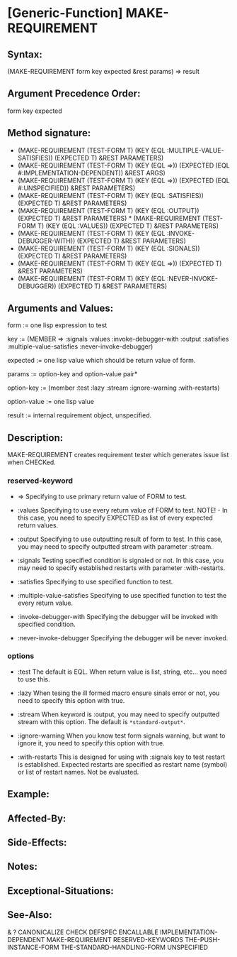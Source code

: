 # [Generic-Function] MAKE-REQUIREMENT

## Syntax:

(MAKE-REQUIREMENT form key expected &rest params) => result

## Argument Precedence Order:

form key expected

## Method signature:

* (MAKE-REQUIREMENT (TEST-FORM T) (KEY (EQL :MULTIPLE-VALUE-SATISFIES)) (EXPECTED T) &REST PARAMETERS)
* (MAKE-REQUIREMENT (TEST-FORM T) (KEY (EQL =>)) (EXPECTED (EQL #:IMPLEMENTATION-DEPENDENT)) &REST ARGS)
* (MAKE-REQUIREMENT (TEST-FORM T) (KEY (EQL =>)) (EXPECTED (EQL #:UNSPECIFIED)) &REST PARAMETERS)
* (MAKE-REQUIREMENT (TEST-FORM T) (KEY (EQL :SATISFIES)) (EXPECTED T) &REST PARAMETERS)
* (MAKE-REQUIREMENT (TEST-FORM T) (KEY (EQL :OUTPUT)) (EXPECTED T) &REST PARAMETERS) * (MAKE-REQUIREMENT (TEST-FORM T) (KEY (EQL :VALUES)) (EXPECTED T) &REST PARAMETERS)
* (MAKE-REQUIREMENT (TEST-FORM T) (KEY (EQL :INVOKE-DEBUGGER-WITH)) (EXPECTED T) &REST PARAMETERS)
* (MAKE-REQUIREMENT (TEST-FORM T) (KEY (EQL :SIGNALS)) (EXPECTED T) &REST PARAMETERS)
* (MAKE-REQUIREMENT (TEST-FORM T) (KEY (EQL =>)) (EXPECTED T) &REST PARAMETERS)
* (MAKE-REQUIREMENT (TEST-FORM T) (KEY (EQL :NEVER-INVOKE-DEBUGGER)) (EXPECTED T) &REST PARAMETERS)

## Arguments and Values:

form := one lisp expression to test

key := (MEMBER => :signals :values :invoke-debugger-with :output :satisfies :multiple-value-satisfies :never-invoke-debugger)

expected := one lisp value which should be return value of form.

params := option-key and option-value pair\*

option-key := (member :test :lazy :stream :ignore-warning :with-restarts)

option-value := one lisp value

result := internal requirement object, unspecified.

## Description:
MAKE-REQUIREMENT creates requirement tester which generates issue list when CHECKed.

### reserved-keyword

* =>
Specifying to use primary return value of FORM to test.

* :values
Specifying to use every return value of FORM to test.
NOTE! - In this case, you need to specify EXPECTED as list of every expected return values.

* :output
Specifying to use outputting result of form to test.
In this case, you may need to specify outputted stream with parameter :stream.

* :signals
Testing specified condition is signaled or not.
In this case, you may need to specify established restarts with parameter :with-restarts.

* :satisfies
Specifying to use specified function to test.

* :multiple-value-satisfies
Specifying to use specified function to test the every return value.

* :invoke-debugger-with
Specifying the debugger will be invoked with specified condition.

* :never-invoke-debugger
Specifying the debugger will be never invoked.

### options

* :test
The default is EQL.
When return value is list, string, etc... you need to use this.

* :lazy
When tesing the ill formed macro ensure sinals error or not, you need to specify this option with true.

* :stream
When keyword is :output, you may need to specify outputted stream with this option.
The default is `*standard-output*`.

* :ignore-warning
When you know test form signals warning, but want to ignore it, you need to specify this option with true.

* :with-restarts
This is designed for using with :signals key to test restart is established.
Expected restarts are specified as restart name (symbol) or list of restart names.
Not be evaluated.
## Example:

## Affected-By:

## Side-Effects:

## Notes:

## Exceptional-Situations:

## See-Also:

&
?
CANONICALIZE
CHECK
DEFSPEC
ENCALLABLE
IMPLEMENTATION-DEPENDENT
MAKE-REQUIREMENT
RESERVED-KEYWORDS
THE-PUSH-INSTANCE-FORM
THE-STANDARD-HANDLING-FORM
UNSPECIFIED

